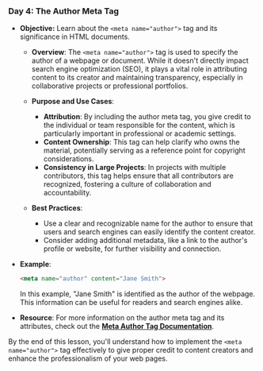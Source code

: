 ### **Day 4: The Author Meta Tag**

- **Objective:** Learn about the `<meta name="author">` tag and its significance in HTML documents.

  - **Overview**: The `<meta name="author">` tag is used to specify the author of a webpage or document. While it doesn't directly impact search engine optimization (SEO), it plays a vital role in attributing content to its creator and maintaining transparency, especially in collaborative projects or professional portfolios.

  - **Purpose and Use Cases**:
    - **Attribution**: By including the author meta tag, you give credit to the individual or team responsible for the content, which is particularly important in professional or academic settings.
    - **Content Ownership**: This tag can help clarify who owns the material, potentially serving as a reference point for copyright considerations.
    - **Consistency in Large Projects**: In projects with multiple contributors, this tag helps ensure that all contributors are recognized, fostering a culture of collaboration and accountability.

  - **Best Practices**: 
    - Use a clear and recognizable name for the author to ensure that users and search engines can easily identify the content creator.
    - Consider adding additional metadata, like a link to the author's profile or website, for further visibility and connection.

- **Example**:
  ```html
  <meta name="author" content="Jane Smith">
  ```
  In this example, "Jane Smith" is identified as the author of the webpage. This information can be useful for readers and search engines alike.

- **Resource**: For more information on the author meta tag and its attributes, check out the **[Meta Author Tag Documentation](https://developer.mozilla.org/en-US/docs/Web/HTML/Element/meta#attr-name-author)**.

By the end of this lesson, you'll understand how to implement the `<meta name="author">` tag effectively to give proper credit to content creators and enhance the professionalism of your web pages.